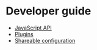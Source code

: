 # Developer guide

- [JavaScript API](js-api.md)
- [Plugins](plugin.md)
- [Shareable configuration](shareable-configuration.md)
